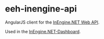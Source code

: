 # eeh-inengine-api
AngularJS client for the [InEngine.NET Web API](http://inengine.net/web-api.html).

Used in the [InEngine.NET-Dashboard](https://github.com/ethanhann/InEngine.NET-Dashboard).
